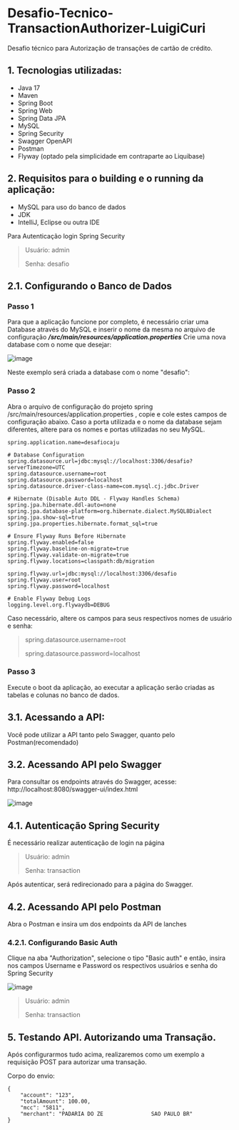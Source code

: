 # Desafio-Tecnico-TransactionAuthorizer-LuigiCuri
Desafio técnico para Autorização de transações de cartão de crédito.


## 1. Tecnologias utilizadas:
- Java 17
- Maven
- Spring Boot
- Spring Web
- Spring Data JPA
- MySQL
- Spring Security
- Swagger OpenAPI
- Postman
- Flyway (optado pela simplicidade em contraparte ao Liquibase)

## 2. Requisitos para o building e o running da aplicação:
- MySQL para uso do banco de dados
- JDK
- IntelliJ, Eclipse ou outra IDE

Para Autenticação login Spring Security
> Usuário: admin
> 
> Senha: desafio

## 2.1. Configurando o Banco de Dados

### Passo 1
Para que a aplicação funcione por completo, é necessário criar uma Database através do MySQL e inserir o nome da mesma no arquivo de configuração ***/src/main/resources/application.properties***
Crie uma nova database com o nome que desejar:

![image](https://github.com/user-attachments/assets/f04cf66d-866c-4418-8a2a-1b12ec01e91f)


Neste exemplo será criada a database com o nome "desafio":

### Passo 2
Abra o arquivo de configuração do projeto spring /src/main/resources/application.properties , copie e cole estes campos de configuração abaixo. Caso a porta utilizada e o nome da database sejam diferentes, altere para os nomes e portas utilizadas no seu MySQL.

``` 
spring.application.name=desafiocaju

# Database Configuration
spring.datasource.url=jdbc:mysql://localhost:3306/desafio?serverTimezone=UTC
spring.datasource.username=root
spring.datasource.password=localhost
spring.datasource.driver-class-name=com.mysql.cj.jdbc.Driver

# Hibernate (Disable Auto DDL - Flyway Handles Schema)
spring.jpa.hibernate.ddl-auto=none
spring.jpa.database-platform=org.hibernate.dialect.MySQL8Dialect
spring.jpa.show-sql=true
spring.jpa.properties.hibernate.format_sql=true

# Ensure Flyway Runs Before Hibernate
spring.flyway.enabled=false
spring.flyway.baseline-on-migrate=true
spring.flyway.validate-on-migrate=true
spring.flyway.locations=classpath:db/migration

spring.flyway.url=jdbc:mysql://localhost:3306/desafio
spring.flyway.user=root
spring.flyway.password=localhost

# Enable Flyway Debug Logs
logging.level.org.flywaydb=DEBUG

```
Caso necessário, altere os campos para seus respectivos nomes de usuário e senha:
>spring.datasource.username=root
>
>spring.datasource.password=localhost
>
### Passo 3
Execute o boot da aplicação, ao executar a aplicação serão criadas as tabelas e colunas no banco de dados.

## 3.1. Acessando a API:

Você pode utilizar a API tanto pelo Swagger, quanto pelo Postman(recomendado)

## 3.2. Acessando API pelo Swagger
Para consultar os endpoints através do Swagger, acesse: http://localhost:8080/swagger-ui/index.html

![image](https://github.com/user-attachments/assets/ca95fa21-2586-4252-ac68-81dffd7753b5)


## 4.1. Autenticação Spring Security
É necessário realizar autenticação de login na página
> Usuário: admin
> 
> Senha: transaction


Após autenticar, será redirecionado para a página do Swagger.


## 4.2. Acessando API pelo Postman
Abra o Postman e insira um dos endpoints da API de lanches
### 4.2.1. Configurando Basic Auth
Clique na aba "Authorization", selecione o tipo "Basic auth" e então, insira nos campos Username e Password os respectivos usuários e senha do Spring Security

![image](https://github.com/user-attachments/assets/c843078e-1d4c-4536-8deb-aec2473c1c4f)

> Usuário: admin
> 
> Senha: transaction

## 5. Testando API. Autorizando uma Transação.

Após configurarmos tudo acima, realizaremos como um exemplo a requisição POST para autorizar uma transação. 

Corpo do envio:

```
{
	"account": "123",
	"totalAmount": 100.00,
	"mcc": "5811",
	"merchant": "PADARIA DO ZE               SAO PAULO BR"
}
``` 

